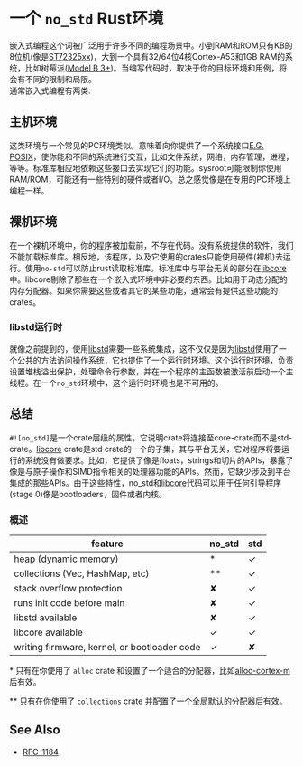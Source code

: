 # 一个 `no_std` Rust环境

嵌入式编程这个词被广泛用于许多不同的编程场景中。小到RAM和ROM只有KB的8位机(像是[ST72325xx](https://www.st.com/resource/en/datasheet/st72325j6.pdf))，大到一个具有32/64位4核Cortex-A53和1GB RAM的系统，比如树莓派([Model B 3+](https://en.wikipedia.org/wiki/Raspberry_Pi#Specifications))。当编写代码时，取决于你的目标环境和用例，将会有不同的限制和局限。<br>
通常嵌入式编程有两类:

## 主机环境

这类环境与一个常见的PC环境类似。意味着向你提供了一个系统接口[E.G. POSIX](https://en.wikipedia.org/wiki/POSIX)，使你能和不同的系统进行交互，比如文件系统，网络，内存管理，进程，等等。标准库相应地依赖这些接口去实现它们的功能。sysroot可能限制你使用RAM/ROM，可能还有一些特别的硬件或者I/O。总之感觉像是在专用的PC环境上编程一样。

## 裸机环境

在一个裸机环境中，你的程序被加载前，不存在代码。没有系统提供的软件，我们不能加载标准库。相反地，该程序，以及它使用的crates只能使用硬件(裸机)去运行。使用`no-std`可以防止rust读取标准库。标准库中与平台无关的部分在[libcore](https://doc.rust-lang.org/core/)中。libcore剔除了那些在一个嵌入式环境中非必要的东西。比如用于动态分配的内存分配器。如果你需要这些或者其它的某些功能，通常会有提供这些功能的crates。

### libstd运行时

就像之前提到的，使用[libstd](https://doc.rust-lang.org/std/)需要一些系统集成，这不仅仅是因为[libstd](https://doc.rust-lang.org/std/)使用了一个公共的方法访问操作系统，它也提供了一个运行时环境。这个运行时环境，负责设置堆栈溢出保护，处理命令行参数，并在一个程序的主函数被激活前启动一个主线程。在一个`no_std`环境中，这个运行时环境也是不可用的。

## 总结
`#![no_std]`是一个crate层级的属性，它说明crate将连接至core-crate而不是std-crate。[libcore](https://doc.rust-lang.org/core/) crate是std crate的一个的子集，其与平台无关，它对程序将要运行的系统没有做要求。比如，它提供了像是floats，strings和切片的APIs，暴露了像是与原子操作和SIMD指令相关的处理器功能的APIs。然而，它缺少涉及到平台集成的那些APIs。由于这些特性，no_std和[libcore](https://doc.rust-lang.org/core/)代码可以用于任何引导程序(stage 0)像是bootloaders，固件或者内核。

### 概述

| feature                                                   | no\_std | std |
|-----------------------------------------------------------|--------|-----|
| heap (dynamic memory)                                     |   *    |  ✓  |
| collections (Vec, HashMap, etc)                           |  **    |  ✓  |
| stack overflow protection                                 |   ✘    |  ✓  |
| runs init code before main                                |   ✘    |  ✓  |
| libstd available                                          |   ✘    |  ✓  |
| libcore available                                         |   ✓    |  ✓  |
| writing firmware, kernel, or bootloader code              |   ✓    |  ✘  |

\* 只有在你使用了 `alloc` crate 和设置了一个适合的分配器，比如[alloc-cortex-m]后有效。

\** 只有在你使用了 `collections` crate 并配置了一个全局默认的分配器后有效。

[alloc-cortex-m]: https://github.com/rust-embedded/alloc-cortex-m

## See Also
* [RFC-1184](https://github.com/rust-lang/rfcs/blob/master/text/1184-stabilize-no_std.md)
